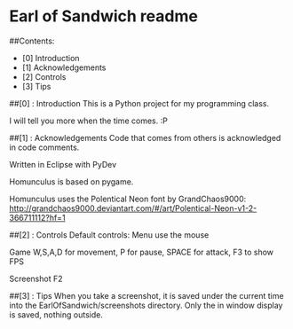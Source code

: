 Earl of Sandwich readme
============================================

##Contents:
* [0] Introduction
* [1] Acknowledgements
* [2] Controls
* [3] Tips

##[0] : Introduction
This is a Python project for my programming class.

I will tell you more when the time comes. :P

##[1] : Acknowledgements
Code that comes from others is acknowledged in code comments.

Written in Eclipse with PyDev

Homunculus is based on pygame.

Homunculus uses the Polentical Neon font by GrandChaos9000:
http://grandchaos9000.deviantart.com/#/art/Polentical-Neon-v1-2-366711112?hf=1


##[2] : Controls
Default controls:
Menu		use the mouse

Game 		W,S,A,D for movement, P for pause, SPACE for attack, F3 to show FPS

Screenshot	F2


##[3] : Tips
When you take a screenshot, it is saved under the current time into the EarlOfSandwich/screenshots directory. Only the in window display is saved, nothing outside.
